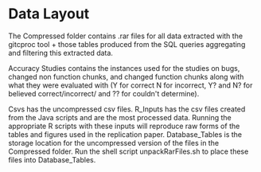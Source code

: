 # Data Layout

The Compressed folder contains .rar files for all data extracted with the gitcproc tool + those tables produced from the SQL queries aggregating and filtering this extracted data.

Accuracy Studies contains the instances used for the studies on bugs, changed non function chunks, and changed function chunks along with what they were evaluated with (Y for correct N for incorrect, Y? and N? for believed correct/incorrect/ and ?? for couldn't determine).

Csvs has the uncompressed csv files.  R_Inputs has the csv files created from the Java scripts and are the most processed data.  Running the appropriate R scripts with these inputs will reproduce raw forms of the tables and figures used in the replication paper.  Database_Tables is the storage location for the uncompressed version of the files in the Compressed folder.  Run the shell script unpackRarFiles.sh to place these files into Database_Tables.
